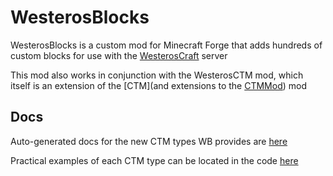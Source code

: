 # WesterosBlocks

WesterosBlocks is a custom mod for Minecraft Forge that adds hundreds of custom blocks for use with the [WesterosCraft](https://westeroscraft.com) server

This mod also works in conjunction with the WesterosCTM mod, which itself is an extension of the [CTM](and extensions to the [CTMMod](https://www.curseforge.com/minecraft/mc-mods/ctm)) mod

## Docs

Auto-generated docs for the new CTM types WB provides are [here](https://westeroscraft.github.io/WesterosBlocks/)

Practical examples of each CTM type can be located in the code [here](https://github.com/WesterosCraft/WesterosBlocks/tree/1.16.5/src/main/resources/assets/westerosblocks/textures/block/ctm)